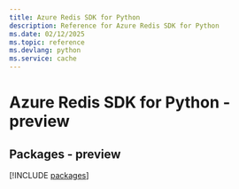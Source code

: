 ```yaml
---
title: Azure Redis SDK for Python
description: Reference for Azure Redis SDK for Python
ms.date: 02/12/2025
ms.topic: reference
ms.devlang: python
ms.service: cache
---
```

# Azure Redis SDK for Python - preview
## Packages - preview
[!INCLUDE [packages](redis-index.md)]